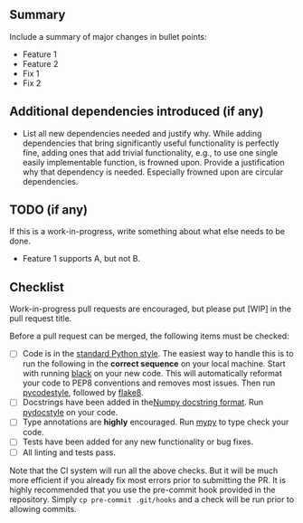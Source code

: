 ## Summary

Include a summary of major changes in bullet points:

* Feature 1
* Feature 2
* Fix 1
* Fix 2

## Additional dependencies introduced (if any)

* List all new dependencies needed and justify why. While adding dependencies that bring
  significantly useful functionality is perfectly fine, adding ones that add trivial
  functionality, e.g., to use one single easily implementable function, is frowned upon.
  Provide a justification why that dependency is needed. Especially frowned upon are
  circular dependencies.

## TODO (if any)

If this is a work-in-progress, write something about what else needs to be done.

* Feature 1 supports A, but not B.

## Checklist

Work-in-progress pull requests are encouraged, but please put [WIP] in the pull request
title.

Before a pull request can be merged, the following items must be checked:

- [ ] Code is in the [standard Python style](https://www.python.org/dev/peps/pep-0008/).
  The easiest way to handle this is to run the following in the **correct sequence** on
  your local machine. Start with running [black](
  https://black.readthedocs.io/en/stable/index.html) on your new code. This will
  automatically reformat your code to PEP8 conventions and removes most issues. Then run
  [pycodestyle](https://pycodestyle.readthedocs.io/en/latest/), followed by [flake8](
  http://flake8.pycqa.org/en/latest/).
- [ ] Docstrings have been added in the[Numpy docstring format](
  https://sphinxcontrib-napoleon.readthedocs.io/en/latest/example_numpy.html).
  Run [pydocstyle](http://www.pydocstyle.org/en/2.1.1/index.html) on your code.
- [ ] Type annotations are **highly** encouraged. Run [mypy](http://mypy-lang.org/) to
  type check your code.
- [ ] Tests have been added for any new functionality or bug fixes.
- [ ] All linting and tests pass.

Note that the CI system will run all the above checks. But it will be much more
efficient if you already fix most errors prior to submitting the PR. It is highly
recommended that you use the pre-commit hook provided in the repository. Simply
`cp pre-commit .git/hooks` and a check will be run prior to allowing commits.
